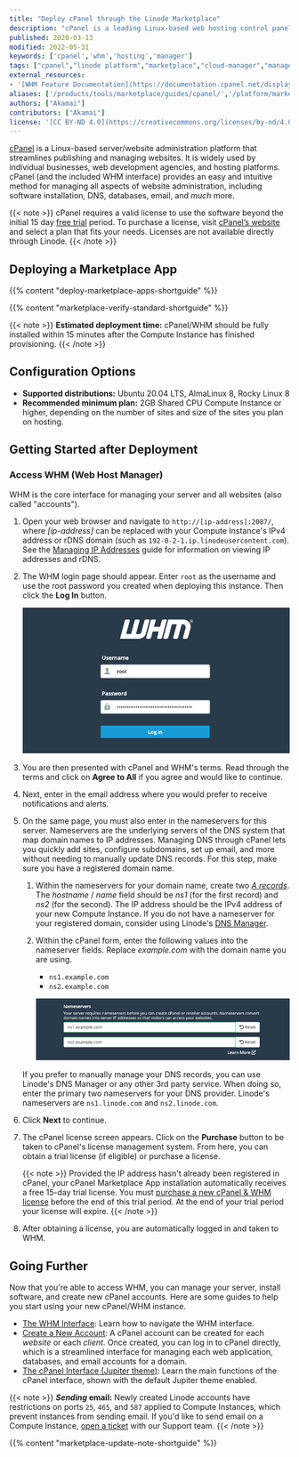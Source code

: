 ```yaml
---
title: "Deploy cPanel through the Linode Marketplace"
description: "cPanel is a leading Linux-based web hosting control panel. Learn how to deploy it using Linode's Marketplace Apps."
published: 2020-03-13
modified: 2022-05-31
keywords: ['cpanel','whm','hosting','manager']
tags: ["cpanel","linode platform","marketplace","cloud-manager","managed hosting"]
external_resources:
- '[WHM Feature Documentation](https://documentation.cpanel.net/display/78Docs/WHM+Features+List)'
aliases: ['/products/tools/marketplace/guides/cpanel/','/platform/marketplace/how-to-deploy-cpanel-with-marketplace-apps/', '/platform/one-click/how-to-deploy-cpanel-with-one-click-apps/','/guides/how-to-deploy-cpanel-with-one-click-apps/','/guides/how-to-deploy-cpanel-with-marketplace-apps/','/guides/cpanel-marketplace-app/']
authors: ["Akamai"]
contributors: ["Akamai"]
license: '[CC BY-ND 4.0](https://creativecommons.org/licenses/by-nd/4.0)'
---
```


[cPanel](https://cpanel.net/products/) is a Linux-based server/website administration platform that streamlines publishing and managing websites. It is widely used by individual businesses, web development agencies, and hosting platforms. cPanel (and the included WHM interface) provides an easy and intuitive method for managing all aspects of website administration, including software installation, DNS, databases, email, and *much* more.

{{< note >}}
cPanel requires a valid license to use the software beyond the initial 15 day [free trial](https://cpanel.net/products/trial/) period. To purchase a license, visit [cPanel’s website](https://cpanel.net/pricing/) and select a plan that fits your needs. Licenses are not available directly through Linode.
{{< /note >}}

## Deploying a Marketplace App

{{% content "deploy-marketplace-apps-shortguide" %}}

{{% content "marketplace-verify-standard-shortguide" %}}

{{< note >}}
**Estimated deployment time:** cPanel/WHM should be fully installed within 15 minutes after the Compute Instance has finished provisioning.
{{< /note >}}

## Configuration Options

- **Supported distributions:** Ubuntu 20.04 LTS, AlmaLinux 8, Rocky Linux 8
- **Recommended minimum plan:** 2GB Shared CPU Compute Instance or higher, depending on the number of sites and size of the sites you plan on hosting.

## Getting Started after Deployment

### Access WHM (Web Host Manager)

WHM is the core interface for managing your server and all websites (also called "accounts").

1. Open your web browser and navigate to `http://[ip-address]:2087/`, where *[ip-address]* can be replaced with your Compute Instance's IPv4 address or rDNS domain (such as `192-0-2-1.ip.linodeusercontent.com`). See the [Managing IP Addresses](/docs/products/compute/compute-instances/guides/manage-ip-addresses/) guide for information on viewing IP addresses and rDNS.

1. The WHM login page should appear. Enter `root` as the username and use the root password you created when deploying this instance. Then click the **Log In** button.

    ![Screenshot of the WHM login form](cpanel-whm-login.png)

1. You are then presented with cPanel and WHM's terms. Read through the terms and click on **Agree to All** if you agree and would like to continue.

1. Next, enter in the email address where you would prefer to receive notifications and alerts.

1. On the same page, you must also enter in the nameservers for this server. Nameservers are the underlying servers of the DNS system that map domain names to IP addresses. Managing DNS through cPanel lets you quickly add sites, configure subdomains, set up email, and more without needing to manually update DNS records. For this step, make sure you have a registered domain name.

    1. Within the nameservers for your domain name, create two [*A records*](/docs/guides/dns-overview/#a-and-aaaa). The *hostname* / *name* field should be *ns1* (for the first record) and *ns2* (for the second). The IP address should be the IPv4 address of your new Compute Instance. If you do not have a nameserver for your registered domain, consider using Linode's [DNS Manager](/docs/products/networking/dns-manager/).

    1. Within the cPanel form, enter the following values into the nameserver fields. Replace *example.com* with the domain name you are using.

        - `ns1.example.com`
        - `ns2.example.com`

        ![Screenshot of the Nameserver fields in cPanel](cpanel-setup-nameservers.png)

    If you prefer to manually manage your DNS records, you can use Linode's DNS Manager or any other 3rd party service. When doing so, enter the primary two nameservers for your DNS provider. Linode's nameservers are `ns1.linode.com` and `ns2.linode.com`.

1. Click **Next** to continue.

1. The cPanel license screen appears. Click on the **Purchase** button to be taken to cPanel's license management system. From here, you can obtain a trial license (if eligible) or purchase a license.

    {{< note >}}
    Provided the IP address hasn't already been registered in cPanel, your cPanel Marketplace App installation automatically receives a free 15-day trial license. You must [purchase a new cPanel & WHM license](https://documentation.cpanel.net/display/CKB/How+to+Purchase+a+cPanel+License) before the end of this trial period. At the end of your trial period your license will expire.
    {{< /note >}}

1. After obtaining a license, you are automatically logged in and taken to WHM.

## Going Further

Now that you're able to access WHM, you can manage your server, install software, and create new cPanel accounts. Here are some guides to help you start using your new cPanel/WHM instance.

- [The WHM Interface](https://docs.cpanel.net/whm/the-whm-interface/the-whm-interface/): Learn how to navigate the WHM interface.
- [Create a New Account](https://docs.cpanel.net/whm/account-functions/create-a-new-account/): A cPanel account can be created for each *website* or each *client*. Once created, you can log in to cPanel directly, which is a streamlined interface for managing each web application, databases, and email accounts for a domain.
- [The cPanel Interface (Jupiter theme)](https://docs.cpanel.net/cpanel/the-cpanel-interface/the-cpanel-interface-jupiter/): Learn the main functions of the cPanel interface, shown with the default Jupiter theme enabled.

{{< note >}}
***Sending* email:** Newly created Linode accounts have restrictions on ports `25`, `465`, and `587` applied to Compute Instances, which prevent instances from sending email. If you'd like to send email on a Compute Instance, [open a ticket](https://cloud.linode.com/support/tickets?type=closed&drawerOpen=true) with our Support team.
{{< /note >}}

{{% content "marketplace-update-note-shortguide" %}}
